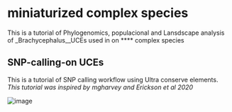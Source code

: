 # miniaturized complex species
This is a tutorial of Phylogenomics, populacional and Lansdscape analysis of _Brachycephalus__UCEs used in on **** complex species

## SNP-calling-on UCEs
This is a tutorial of SNP calling workflow using Ultra conserve elements. _This tutorial was inspired by mgharvey and Erickson et al 2020_

![image](https://user-images.githubusercontent.com/77129713/123535256-0a1ff780-d6f9-11eb-8efb-929a867f933e.png)

